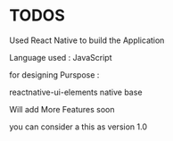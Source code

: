 # TODOS


Used React Native to build the Application


Language used : JavaScript


for designing Purspose : 

reactnative-ui-elements
native base



Will add More Features soon 

you can consider a this as version 1.0
